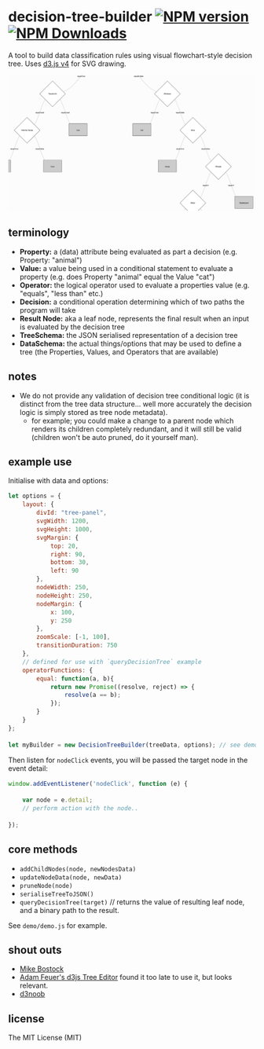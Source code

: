 # decision-tree-builder [![NPM version][npm-image]][npm-url] [![NPM Downloads][npm-downloads-image]][npm-url]

A tool to build data classification rules using visual flowchart-style decision tree.
Uses [d3.js v4](https://d3js.org/) for SVG drawing.

![Screenshot](/screenshots/decision-tree-builder.png?raw=true)

## terminology
* **Property:** a (data) attribute being evaluated as part a decision (e.g. Property: "animal")
* **Value:** a value being used in a conditional statement to evaluate a property 
(e.g. does Property "animal" equal the Value "cat")
* **Operator:** the logical operator used to evaluate a properties value (e.g. "equals", "less than" etc.) 
* **Decision:** a conditional operation determining which of two paths the program will take
* **Result Node:** aka a leaf node, represents the final result when an input is evaluated by the decision tree
* **TreeSchema:** the JSON serialised representation of a decision tree
* **DataSchema:** the actual things/options that may be used to define a tree
(the Properties, Values, and Operators that are available)

## notes
* We do not provide any validation of decision tree conditional logic 
(it is distinct from the tree data structure... well more accurately the decision logic is simply stored as tree node metadata).
	* for example; you could make a change to a parent node which renders its children completely redundant, 
	and it will still be valid (children won't be auto pruned, do it yourself man).

## example use
Initialise with data and options:
```javascript
let options = {
	layout: {
		divId: "tree-panel",
		svgWidth: 1200,
		svgHeight: 1000,
		svgMargin: {
			top: 20,
			right: 90,
			bottom: 30,
			left: 90
		},
		nodeWidth: 250,
		nodeHeight: 250,
		nodeMargin: {
			x: 100,
			y: 250
		},
		zoomScale: [-1, 100],
		transitionDuration: 750
	},
	// defined for use with `queryDecisionTree` example
	operatorFunctions: {
        equal: function(a, b){
            return new Promise((resolve, reject) => {
                resolve(a == b);
            });
        }
    }
};

let myBuilder = new DecisionTreeBuilder(treeData, options); // see demo for expected data format
```

Then listen for `nodeClick` events, you will be passed the target node in the event detail:
```javascript
window.addEventListener('nodeClick', function (e) {

	var node = e.detail;
	// perform action with the node..

});
```

## core methods
* `addChildNodes(node, newNodesData)`
* `updateNodeData(node, newData)`
* `pruneNode(node)`
* `serialiseTreeToJSON()`
* `queryDecisionTree(target)` // returns the value of resulting leaf node, and a binary path to the result.

See `demo/demo.js` for example.


## shout outs
* [Mike Bostock](https://d3js.org/)
* [Adam Feuer's d3js Tree Editor](https://bl.ocks.org/adamfeuer/042bfa0dde0059e2b288) found it too late to use it, but looks relevant.
* [d3noob](https://bl.ocks.org/d3noob)
		       	  	   
## license
The MIT License (MIT)	
	          	  	   
[npm-image]: https://badge.fury.io/js/decision-tree-builder.svg
[npm-url]: https://www.npmjs.com/package/decision-tree-builder
[npm-downloads-image]: https://img.shields.io/npm/dt/decision-tree-builder.svg	   